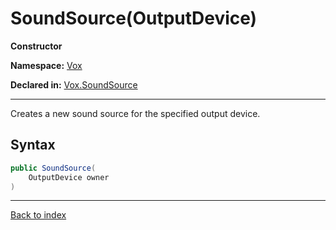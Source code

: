 # SoundSource(OutputDevice)

**Constructor**

**Namespace:** [Vox](Vox.md)

**Declared in:** [Vox.SoundSource](Vox.SoundSource.md)

------



Creates a new sound source for the specified output device.


## Syntax

```csharp
public SoundSource(
	OutputDevice owner
)
```

------

[Back to index](index.md)